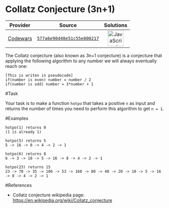 [_metadata_:generated]: - "true"

# Collatz Conjecture (3n+1)

<!-- INFO TABLE BEGIN -->

| Provider                                        | Source                                                                               | Solutions                                                                                                                                                    |
| :---------------------------------------------: | :----------------------------------------------------------------------------------: | :----------------------------------------------------------------------------------------------------------------------------------------------------------: |
| [Codewars](../../../docs/providers/Codewars.md) | [`577a6e90d48e51c55e000217`](https://www.codewars.com/kata/577a6e90d48e51c55e000217) | [<img src="https://res.cloudinary.com/rascaltwo/image/upload/v1631924076/javascript_ehszr7.svg" alt="JavaScript" title="JavaScript" width="50" />](solve.js) |

<!-- INFO TABLE END -->

The Collatz conjecture (also known as 3n+1 conjecture) is a conjecture that applying the following algorithm to any number we will always eventually reach one:

```
[This is writen in pseudocode]
if(number is even) number = number / 2
if(number is odd) number = 3*number + 1
```

#Task

Your task is to make a function ```hotpo``` that takes a positive ```n``` as input and returns the number of times you need to perform this algorithm to get ```n = 1```.

#Examples

```
hotpo(1) returns 0
(1 is already 1)

hotpo(5) returns 5
5 -> 16 -> 8 -> 4 -> 2 -> 1

hotpo(6) returns 8
6 -> 3 -> 10 -> 5 -> 16 -> 8 -> 4 -> 2 -> 1

hotpo(23) returns 15
23 -> 70 -> 35 -> 106 -> 53 -> 160 -> 80 -> 40 -> 20 -> 10 -> 5 -> 16 -> 8 -> 4 -> 2 -> 1
```

#References
- Collatz conjecture wikipedia page: https://en.wikipedia.org/wiki/Collatz_conjecture
